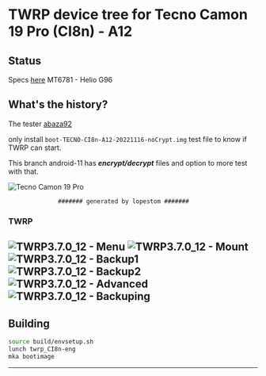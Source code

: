 # TWRP device tree for Tecno Camon 19 Pro (CI8n) - A12

## Status

Specs [here](https://www.gsmarena.com/tecno_camon_19_pro-11618.php)
MT6781 - Helio G96

## What's the history?
The tester [abaza92](https://4pda.to/forum/index.php?showuser=4591571)

only install `boot-TECNO-CI8n-A12-20221116-noCrypt.img` test file to know if TWRP can start.

This branch android-11 has ***encrypt/decrypt*** files and option to more test with that.

![Tecno Camon 19 Pro](https://fdn2.gsmarena.com/vv/pics/tecno/tecno-camon-19-pro-2.jpg)

                  ####### generated by lopestom #######

### TWRP
![TWRP3.7.0_12 - Menu](https://github.com/lopestom/twrp_device_tecno_CI8n/blob/A12_nocrypt/pictures/Screenshot_2022-11-17-13-28-07.png)
![TWRP3.7.0_12 - Mount](https://github.com/lopestom/twrp_device_tecno_CI8n/blob/A12_nocrypt/pictures/Screenshot_2022-11-17-13-28-15.png)
![TWRP3.7.0_12 - Backup1](https://github.com/lopestom/twrp_device_tecno_CI8n/blob/A12_nocrypt/pictures/Screenshot_2022-11-17-13-28-19.png)
![TWRP3.7.0_12 - Backup2](https://github.com/lopestom/twrp_device_tecno_CI8n/blob/A12_nocrypt/pictures/Screenshot_2022-11-17-13-28-23.png)
![TWRP3.7.0_12 - Advanced](https://github.com/lopestom/twrp_device_tecno_CI8n/blob/A12_nocrypt/pictures/Screenshot_2022-11-17-13-28-44.png)
![TWRP3.7.0_12 - Backuping](https://github.com/lopestom/twrp_device_tecno_CI8n/blob/A12_nocrypt/pictures/Screenshot_2022-11-17-13-27-55.png)
---------------
## Building

```bash
source build/envsetup.sh
lunch twrp_CI8n-eng
mka bootimage
```
-------------

